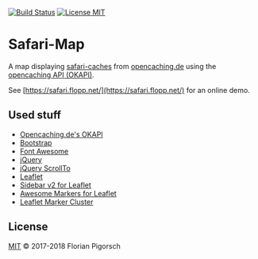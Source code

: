 [![Build Status](https://travis-ci.org/flopp/safari.svg?branch=master)](https://travis-ci.org/flopp/safari)
[![License MIT](https://img.shields.io/badge/license-MIT-lightgrey.svg?style=flat)](https://github.com/flopp/safari/blob/master/LICENSE)

# Safari-Map

A map displaying [safari-caches](http://wiki.opencaching.de/index.php/Safari-Cache) from [opencaching.de](https://opencaching.de) using the [opencaching API (OKAPI)](https://www.opencaching.de/okapi/introduction.html).

See [https://safari.flopp.net/](https://safari.flopp.net/) for an online demo.

## Used stuff
*  [Opencaching.de's OKAPI](https://www.opencaching.de/okapi/introduction.html)
*  [Bootstrap](https://getbootstrap.com/)
*  [Font Awesome](https://fortawesome.github.io/Font-Awesome/)
*  [jQuery](https://jquery.com/)
*  [jQuery ScrollTo](https://github.com/flesler/jquery.scrollTo)
*  [Leaflet](https://leafletjs.com/)
*  [Sidebar v2 for Leaflet](https://github.com/Turbo87/sidebar-v2)
*  [Awesome Markers for Leaflet](https://github.com/lvoogdt/Leaflet.awesome-markers)
*  [Leaflet Marker Cluster](https://github.com/Leaflet/Leaflet.markercluster)

## License
[MIT](https://github.com/flopp/safari/blob/master/LICENSE) &copy; 2017-2018 Florian Pigorsch